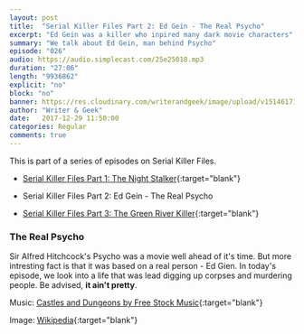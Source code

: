 ```yaml
---
layout: post
title:  "Serial Killer Files Part 2: Ed Gein - The Real Psycho"
excerpt: "Ed Gein was a killer who inpired many dark movie characters"
summary: "We talk about Ed Gein, man behind Psycho"
episode: "026"
audio: https://audio.simplecast.com/25e25018.mp3
duration: "27:06"
length: "9936862"
explicit: "no"
block: "no"
banner: https://res.cloudinary.com/writerandgeek/image/upload/v1514617126/Edgein.jpg
author: "Writer & Geek"
date:   2017-12-29 11:50:00
categories: Regular
comments: true
---
```

This is part of a series of episodes on Serial Killer Files.
- [Serial Killer Files Part 1: The Night Stalker](https://writerandgeek.com/020-serial-killer-night-stalker/){:target="blank"}

- Serial Killer Files Part 2: Ed Gein - The Real Psycho

- [Serial Killer Files Part 3: The Green River Killer](https://writerandgeek.com/031-serial-killer-green-river/){:target="blank"}

### The Real Psycho
Sir Alfred Hitchcock's Psycho was a movie well ahead of it's time. But more intresting fact is that it was based on a real person - Ed Gien. In today's episode, we look into a life that was lead digging up corpses and murdering people. Be advised, **it ain't pretty**.

Music: [Castles and Dungeons by Free Stock Music](https://www.freestockmusic.com/cinematic-production-music/free-cinematic-production-music-castles-dungeons/){:target="blank"}

Image: [Wikipedia](https://en.wikipedia.org/wiki/Ed_Gein#/media/File:Edgein.jpg){:target="blank"}